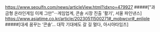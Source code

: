 https://www.seoulfn.com/news/articleView.html?idxno=479927 #####["과금형 온라인게임 이제 그만"···게임업계, 콘솔 시장 진출 '활기', 서울 파인낸스]
https://www.asiatime.co.kr/article/20230511500271#_mobwcvr#_enliple #####[대세 꿈꾸는 ‘콘솔’… 대작 기대에도 갈 길 멀다, 아시아타임즈]
